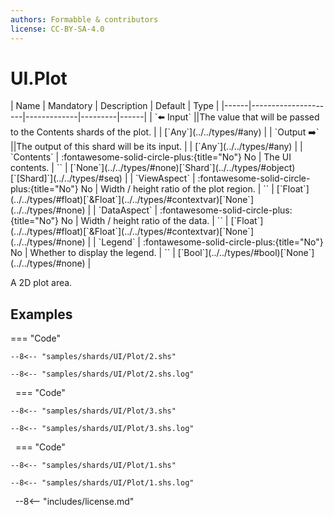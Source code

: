 ```yaml
---
authors: Formabble & contributors
license: CC-BY-SA-4.0
---
```



# UI.Plot

<div class="sh-parameters" markdown="1">
| Name | Mandatory | Description | Default | Type |
|------|---------------------|-------------|---------|------|
| `⬅️ Input` ||The value that will be passed to the Contents shards of the plot. | | [`Any`](../../types/#any) |
| `Output ➡️` ||The output of this shard will be its input. | | [`Any`](../../types/#any) |
| `Contents` | :fontawesome-solid-circle-plus:{title="No"} No  | The UI contents. | `` | [`None`](../../types/#none)[`Shard`](../../types/#object)[`[Shard]`](../../types/#seq) |
| `ViewAspect` | :fontawesome-solid-circle-plus:{title="No"} No  | Width / height ratio of the plot region. | `` | [`Float`](../../types/#float)[`&Float`](../../types/#contextvar)[`None`](../../types/#none) |
| `DataAspect` | :fontawesome-solid-circle-plus:{title="No"} No  | Width / height ratio of the data. | `` | [`Float`](../../types/#float)[`&Float`](../../types/#contextvar)[`None`](../../types/#none) |
| `Legend` | :fontawesome-solid-circle-plus:{title="No"} No  | Whether to display the legend. | `` | [`Bool`](../../types/#bool)[`None`](../../types/#none) |

</div>

A 2D plot area.

## Examples

=== "Code"

  ```x86asm linenums="1"
  --8<-- "samples/shards/UI/Plot/2.shs"
  ```

  ```
  --8<-- "samples/shards/UI/Plot/2.shs.log"
  ```
&nbsp;
=== "Code"

  ```x86asm linenums="1"
  --8<-- "samples/shards/UI/Plot/3.shs"
  ```

  ```
  --8<-- "samples/shards/UI/Plot/3.shs.log"
  ```
&nbsp;
=== "Code"

  ```x86asm linenums="1"
  --8<-- "samples/shards/UI/Plot/1.shs"
  ```

  ```
  --8<-- "samples/shards/UI/Plot/1.shs.log"
  ```
&nbsp;
--8<-- "includes/license.md"

